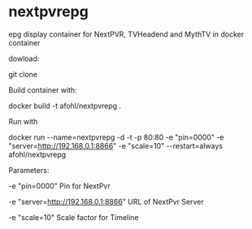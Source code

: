 # nextpvrepg
epg display container for NextPVR, TVHeadend and MythTV  in docker container

dowload: 

git clone 

Build container with:

docker build  -t afohl/nextpvrepg .

Run with

docker run --name=nextpvrepg -d -t -p 80:80 -e "pin=0000" -e "server=http://192.168.0.1:8866" -e "scale=10" --restart=always  afohl/nextpvrepg

Parameters:

-e "pin=0000"                         Pin for NextPvr

-e "server=http://192.168.0.1:8866"   URL of NextPvr Server

-e "scale=10"                         Scale factor for Timeline
